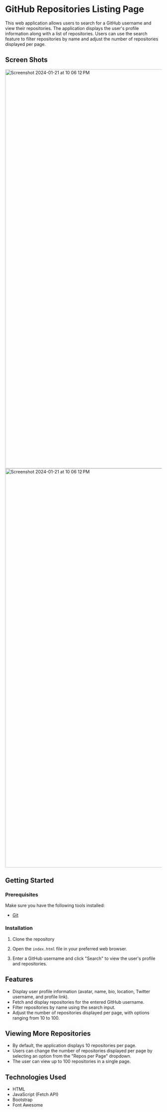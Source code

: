 # GitHub Repositories Listing Page

This web application allows users to search for a GitHub username and view their repositories. The application displays the user's profile information along with a list of repositories. Users can use the search feature to filter repositories by name and adjust the number of repositories displayed per page.

## Screen Shots 


<img width="1280" alt="Screenshot 2024-01-21 at 10 06 12 PM" src="https://github.com/KavinNishanthan/Intern-Task/assets/106678494/a696449f-feff-4d8b-833e-50105710cf74">


<img width="1280" alt="Screenshot 2024-01-21 at 10 06 12 PM" src="https://github.com/KavinNishanthan/Intern-Task/assets/106678494/6adbb109-2f9c-4a5b-ba6f-c5cd4b4083de">


## Getting Started

### Prerequisites

Make sure you have the following tools installed:

- [Git](https://git-scm.com/)

### Installation

1. Clone the repository

2. Open the `index.html` file in your preferred web browser.

3. Enter a GitHub username and click "Search" to view the user's profile and repositories.

## Features

- Display user profile information (avatar, name, bio, location, Twitter username, and profile link).
- Fetch and display repositories for the entered GitHub username.
- Filter repositories by name using the search input.
- Adjust the number of repositories displayed per page, with options ranging from 10 to 100.

## Viewing More Repositories

- By default, the application displays 10 repositories per page.
- Users can change the number of repositories displayed per page by selecting an option from the "Repos per Page" dropdown.
- The user can view up to 100 repositories in a single page.

## Technologies Used

- HTML
- JavaScript (Fetch API)
- Bootstrap
- Font Awesome




